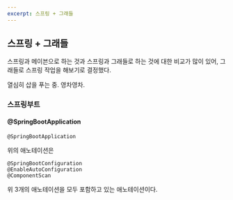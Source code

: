 ```yaml
---
excerpt: 스프링 + 그래들
---
```


## 스프링 + 그래들

스프링과 메이븐으로 하는 것과 스프링과 그래들로 하는 것에 대한 비교가 많이 있어, 그래들로 스프링 작업을 해보기로 결정했다.

열심히 삽을 푸는 중. 영차영차.

### 스프링부트

#### @SpringBootApplication
~~~
@SpringBootApplication
~~~
위의 애노테이션은
~~~
@SpringBootConfiguration
@EnableAutoConfiguration
@ComponentScan
~~~
위 3개의 애노테이션을 모두 포함하고 있는 애노테이션이다.